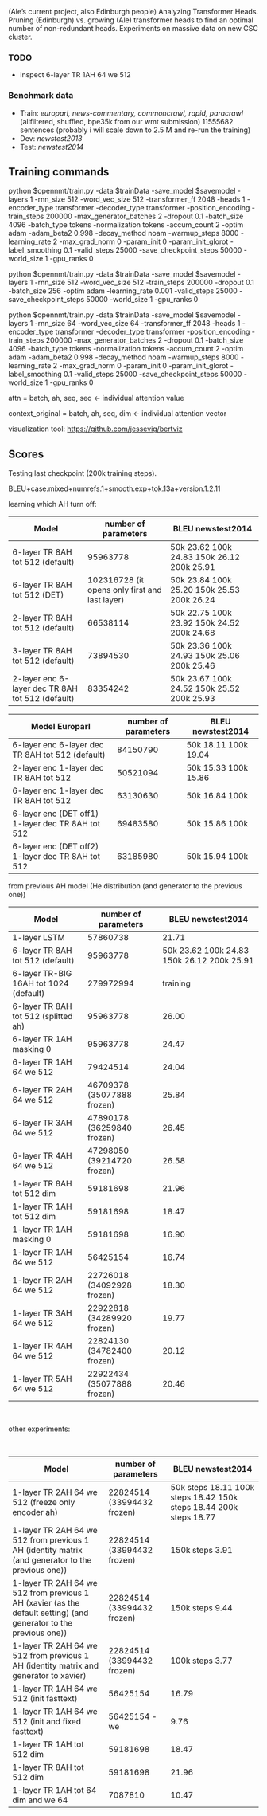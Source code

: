 (Ale’s current project, also Edinburgh people) Analyzing Transformer Heads. Pruning (Edinburgh) vs. growing (Ale) transformer heads to find an optimal number of non-redundant heads. Experiments on massive data on new CSC cluster.

### TODO
* inspect 6-layer TR 1AH 64 we 512 

### Benchmark data
* Train: *europarl, news-commentary, commoncrawl, rapid, paracrawl*  (allfiltered, shuffled, bpe35k from our wmt submission) 11555682 sentences (probably i will scale down to 2.5 M and re-run the training)
* Dev: *newstest2013*
* Test: *newstest2014*

## Training commands
python  $opennmt/train.py -data $trainData -save_model $savemodel -layers 1 -rnn_size 512 -word_vec_size 512 -transformer_ff 2048 -heads 1  -encoder_type transformer -decoder_type transformer -position_encoding -train_steps 200000  -max_generator_batches 2 -dropout 0.1 -batch_size 4096 -batch_type tokens -normalization tokens  -accum_count 2 -optim adam -adam_beta2 0.998 -decay_method noam -warmup_steps 8000 -learning_rate 2 -max_grad_norm 0 -param_init 0  -param_init_glorot -label_smoothing 0.1 -valid_steps 25000 -save_checkpoint_steps 50000 -world_size 1 -gpu_ranks 0


python  $opennmt/train.py -data $trainData -save_model $savemodel -layers 1 -rnn_size 512 -word_vec_size 512 -train_steps 200000  -dropout 0.1 -batch_size 256 -optim adam -learning_rate 0.001 -valid_steps 25000 -save_checkpoint_steps 50000 -world_size 1 -gpu_ranks 0

python  $opennmt/train.py -data $trainData -save_model $savemodel -layers 1 -rnn_size 64 -word_vec_size 64 -transformer_ff 2048 -heads 1  -encoder_type transformer -decoder_type transformer -position_encoding -train_steps 200000  -max_generator_batches 2 -dropout 0.1 -batch_size 4096 -batch_type tokens -normalization tokens  -accum_count 2 -optim adam -adam_beta2 0.998 -decay_method noam -warmup_steps 8000 -learning_rate 2 -max_grad_norm 0 -param_init 0  -param_init_glorot -label_smoothing 0.1 -valid_steps 25000 -save_checkpoint_steps 50000 -world_size 1 -gpu_ranks 0


attn = batch, ah, seq, seq <- individual attention value

context_original = batch, ah, seq, dim <- individual attention vector

visualization tool: https://github.com/jessevig/bertviz

## Scores

Testing last checkpoint (200k training steps).

BLEU+case.mixed+numrefs.1+smooth.exp+tok.13a+version.1.2.11


learning which AH turn off:


| Model                  | number of parameters     | BLEU newstest2014 |
| ---                    | ---                      |---                |
| 6-layer TR 8AH tot 512 (default)    |   95963778         |    50k 23.62 100k 24.83 150k 26.12 200k 25.91               |
| 6-layer TR 8AH tot 512 (DET)    |   102316728   (it opens only first and last layer)      |    50k 23.84  100k 25.20  150k 25.53   200k  26.24       |
| 2-layer TR 8AH tot 512 (default)    |   66538114         |   50k 22.75 100k 23.92 150k 24.52  200k  24.68         |
| 3-layer TR 8AH tot 512 (default)    |   73894530         |    50k 23.36 100k 24.93 150k 25.06  200k 25.46         |
| 2-layer enc 6-layer dec TR 8AH tot 512 (default)    |   83354242         |  50k 23.67 100k 24.52 150k 25.52 200k  25.93 |


| Model  Europarl               | number of parameters     | BLEU newstest2014 |
| ---                    | ---                      |---                |
| 6-layer enc 6-layer dec TR 8AH tot 512 (default)    |   84150790        | 50k  18.11 100k 19.04  |
| 2-layer enc 1-layer dec TR 8AH tot 512   |    50521094        | 50k 15.33 100k 15.86 |
| 6-layer enc 1-layer dec TR 8AH tot 512   |    63130630        | 50k 16.84 100k |
| 6-layer enc (DET off1) 1-layer dec TR 8AH tot 512   |   69483580    | 50k 15.86 100k |
| 6-layer enc (DET off2) 1-layer dec TR 8AH tot 512   |   63185980    | 50k 15.94 100k |








from previous AH model (He distribution (and generator to the previous one))

| Model                  | number of parameters     | BLEU newstest2014 |
| ---                    | ---                      |---                |
| 1-layer LSTM           | 57860738                 |       21.71            |
| 6-layer TR 8AH tot 512 (default)    |   95963778         |    50k 23.62 100k 24.83 150k 26.12 200k 25.91               |
| 6-layer TR-BIG 16AH tot 1024 (default)    |   279972994         |   training               |
| 6-layer TR 8AH tot 512 (splitted ah)    |   95963778         |    26.00             |
| 6-layer TR 1AH masking 0    |   95963778         |          24.47         |
| 6-layer TR 1AH 64 we 512    |   79424514         |          24.04         |
| 6-layer TR 2AH 64 we 512   |   46709378   (35077888 frozen)      |          25.84         |
| 6-layer TR 3AH 64 we 512   |   47890178   (36259840 frozen)      |          26.45        |
| 6-layer TR 4AH 64 we 512   |   47298050   (39214720 frozen)      |          26.58        |
| 1-layer TR 8AH tot 512 dim  | 59181698            |       21.96            |
| 1-layer TR 1AH tot 512 dim  | 59181698            |       18.47            |
| 1-layer TR 1AH masking 0   |   59181698         |        16.90          |
| 1-layer TR 1AH 64 we 512   |   56425154         |         16.74          |
| 1-layer TR 2AH 64 we 512 |   22726018  (34092928 frozen)       |         18.30       |
| 1-layer TR 3AH 64 we 512 |   22922818  (34289920 frozen)       |         19.77      |
| 1-layer TR 4AH 64 we 512 |   22824130  (34782400 frozen)       |        20.12      |
| 1-layer TR 5AH 64 we 512 |   22922434 (35077888 frozen)    |      20.46        |


&nbsp;
&nbsp;
&nbsp;


other experiments:


&nbsp;
&nbsp;
&nbsp;


| Model                  | number of parameters     | BLEU newstest2014 |
| ---                    | ---                      |---                |
| 1-layer TR 2AH 64 we 512 (freeze only encoder ah)   |   22824514  (33994432 frozen)       |         50k steps 18.11 100k steps 18.42   150k steps 18.44 200k steps 18.77      |
| 1-layer TR 2AH 64 we 512 from previous 1 AH (identity matrix (and generator to the previous one)) |   22824514  (33994432 frozen)       |     150k steps   3.91          |
| 1-layer TR 2AH 64 we 512 from previous 1 AH (xavier (as the default setting) (and generator to the previous one)) |   22824514  (33994432 frozen)       |      150k steps   9.44          |
| 1-layer TR 2AH 64 we 512 from previous 1 AH (identity matrix and generator to xavier) |   22824514  (33994432 frozen)       |         100k steps 3.77          |
| 1-layer TR 1AH 64 we 512 (init fasttext)   |   56425154         |       16.79            |
| 1-layer TR 1AH 64 we 512 (init and fixed fasttext)   |   56425154 - we        |         9.76          |
| 1-layer TR 1AH tot 512 dim  | 59181698            |       18.47            |
| 1-layer TR 8AH tot 512 dim  | 59181698            |       21.96            |
| 1-layer TR 1AH tot 64 dim and we 64  |  7087810            |       10.47            |
